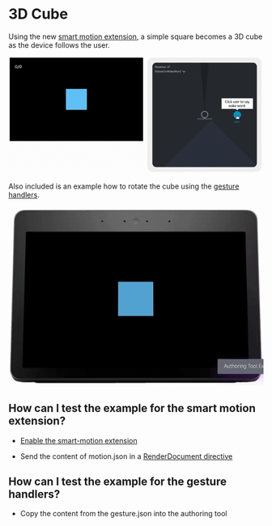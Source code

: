 # 3D Cube

Using the new [smart motion extension](https://developer.amazon.com/en-US/docs/alexa/alexa-presentation-language/apl-ext-smart-motion.html), a simple square becomes a 3D cube as the device follows the user.

![Preview](motion.gif)

Also included is an example how to rotate the cube using the [gesture handlers](https://developer.amazon.com/es-ES/docs/alexa/alexa-presentation-language/apl-gestures.html).

![Preview](gesture.gif)

## How can I test the example for the smart motion extension?

* [Enable the smart-motion extension](https://developer.amazon.com/en-US/docs/alexa/alexa-presentation-language/apl-ext-smart-motion.html#enable-the-smart-motion-extension)

* Send the content of motion.json in a [RenderDocument directive](https://developer.amazon.com/en-US/docs/alexa/alexa-presentation-language/apl-interface.html#renderdocument-directive)


## How can I test the example for the gesture handlers?

* Copy the content from the gesture.json into the authoring tool
